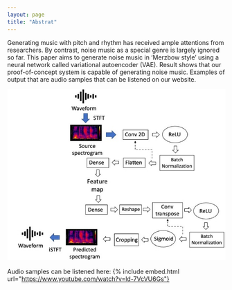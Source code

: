 ```yaml
---
layout: page
title: "Abstrat"
---
```


Generating music with pitch and rhythm has received ample attentions from researchers. By contrast, noise music as a special genre is largely ignored so far. This paper aims to generate noise music in ‘Merzbow style’ using a neural network called variational autoencoder (VAE). Result shows that our proof-of-concept system is capable of generating noise music. Examples of output that are audio samples that can be listened on our website.

![structure](Structure1.jpg)

Audio samples can be listened here:
{% include embed.html url="https://www.youtube.com/watch?v=ld-7VcVU6Gs"}
